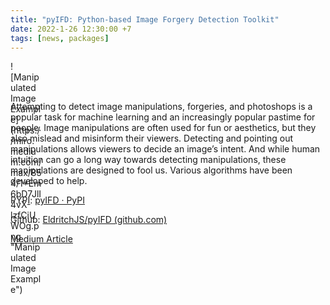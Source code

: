 ```yaml
---
title: "pyIFD: Python-based Image Forgery Detection Toolkit"
date: 2022-1-26 12:30:00 +7
tags: [news, packages]
---
```


<div style="width:50px; height:50px">
    ![Manipulated Image Example](https://miro.medium.com/max/854/1*Em6bD7JlI4vX-lzfCiUWOg.png "Manipulated Image Example")
</div>

Attempting to detect image manipulations, forgeries, and photoshops is a popular task for machine learning and an increasingly popular pastime for people. Image manipulations are often used for fun or aesthetics, but they also mislead and misinform their viewers. Detecting and pointing out manipulations allows viewers to decide an image’s intent. And while human intuition can go a long way towards detecting manipulations, these manipulations are designed to fool us. Various algorithms have been developed to help.

PYPI: [pyIFD · PyPI](https://pypi.org/project/pyIFD/)

Github: [EldritchJS/pyIFD (github.com)](https://github.com/EldritchJS/pyIFD)

[Medium Article](https://medium.com/@trentonford/pyifd-python-based-image-forgery-detection-toolkit-6dc1214b0e51)


